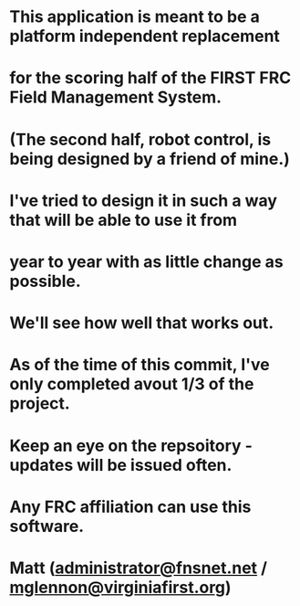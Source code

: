 # This application is meant to be a platform independent replacement
# for the scoring half of the FIRST FRC Field Management System.
# (The second half, robot control, is being designed by a friend of mine.)
# 
# I've tried to design it in such a way that will be able to use it from
# year to year with as little change as possible.
# We'll see how well that works out.
#
#
# As of the time of this commit, I've only completed avout 1/3 of the project.
# Keep an eye on the repsoitory - updates will be issued often.
# Any FRC affiliation can use this software.

# Matt (administrator@fnsnet.net / mglennon@virginiafirst.org)
